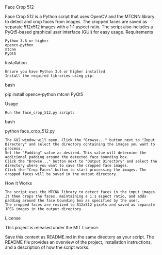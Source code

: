 Face Crop 512

Face Crop 512 is a Python script that uses OpenCV and the MTCNN library to detect and crop faces from images. The cropped faces are saved as separate 512x512 images with a 1:1 aspect ratio. The script also includes a PyQt5-based graphical user interface (GUI) for easy usage.
Requirements

    Python 3.6 or higher
    opencv-python
    mtcnn
    PyQt5

Installation

    Ensure you have Python 3.6 or higher installed.
    Install the required libraries using pip:

bash

pip install opencv-python mtcnn PyQt5

Usage

    Run the face_crop_512.py script:

bash

python face_crop_512.py

    The GUI window will open. Click the "Browse..." button next to "Input Directory" and select the directory containing the images you want to process.
    Set the "Padding" value as desired. This value will determine the additional padding around the detected face bounding box.
    Click the "Browse..." button next to "Output Directory" and select the directory where you want to save the cropped face images.
    Click the "Crop Faces" button to start processing the images. The cropped faces will be saved in the output directory.

How It Works

    The script uses the MTCNN library to detect faces in the input images.
    It then crops the faces, maintaining a 1:1 aspect ratio, and adds padding around the face bounding box as specified by the user.
    The cropped faces are resized to 512x512 pixels and saved as separate JPEG images in the output directory.

License

This project is released under the MIT License.

Save this content as README.md in the same directory as your script. The README file provides an overview of the project, installation instructions, and a description of how the script works.
